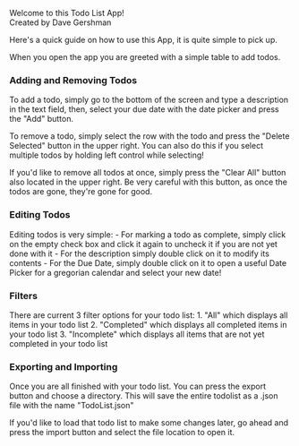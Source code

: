 Welcome to this Todo List App!
<br>Created by Dave Gershman

Here's a quick guide on how to use this App, it is quite simple to pick up.

When you open the app you are greeted with a simple table to add todos.

<h3>Adding and Removing Todos </h3>
To add a todo, simply go to the bottom of the screen and type a description in the text field, then, select your due date with the date picker and press the "Add" button.

To remove a todo, simply select the row with the todo and press the "Delete Selected" button in the upper right. You can also do this if you select multiple todos by holding left control while selecting!

If you'd like to remove all todos at once, simply press the "Clear All" button also located in the upper right. Be very careful with this button, as once the todos are gone, they're gone for good.
<h3>Editing Todos </h3>
Editing todos is very simple:
- For marking a todo as complete, simply click on the empty check box and click it again to uncheck it if you are not yet done with it
- For the description simply double click on it to modify its contents
- For the Due Date, simply double click on it to open a useful Date Picker for a gregorian calendar and select your new date!

<h3>Filters </h3>
There are current 3 filter options for your todo list:
1. "All" which displays all items in your todo list
2. "Completed" which displays all completed items in your todo list
3. "Incomplete" which displays all items that are not yet completed in your todo list

<h3> Exporting and Importing </h3>

Once you are all finished with your todo list. You can press the export button and choose a directory. This will save the entire todolist as a .json file with the name "TodoList.json"


If you'd like to load that todo list to make some changes later, go ahead and press the import button and select the file location to open it.